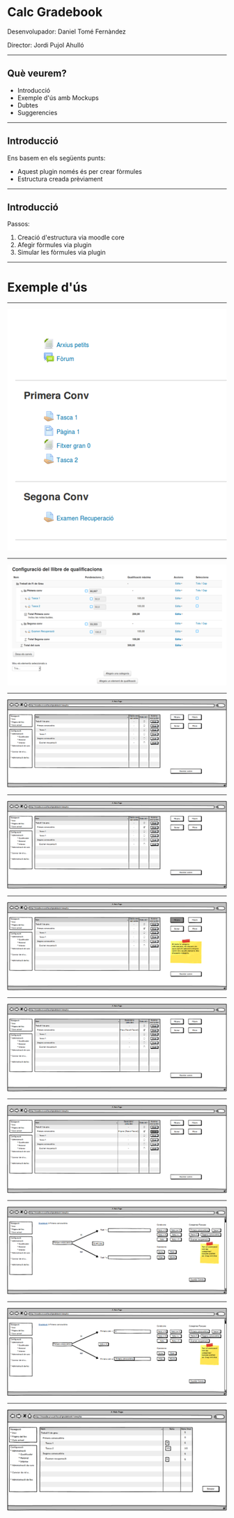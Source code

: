 # Calc Gradebook

Desenvolupador: Daniel Tomé Fernàndez

Director: Jordi Pujol Ahulló

----

## Què veurem?

* Introducció
* Exemple d'ús amb Mockups
* Dubtes
* Suggerencies

----

## Introducció

Ens basem en els següents punts:

* Aquest plugin només és per crear fòrmules
* Estructura creada prèviament

---

## Introducció

Passos:

1. Creació d'estructura via moodle core
1. Afegir fòrmules via plugin
1. Simular les fòrmules via plugin

----

# Exemple d'ús

---

![1](images/1.png)

---

![2](images/2.png)

---

![3](images/mockups/1.png)

---

![4](images/mockups/2.png)

---

![5](images/mockups/3.png)

---

![6](images/mockups/4.png)

---

![7](images/mockups/5.png)

---

![8](images/mockups/6.png)

---

![9](images/mockups/7.png)

---

![10](images/mockups/8.png)

